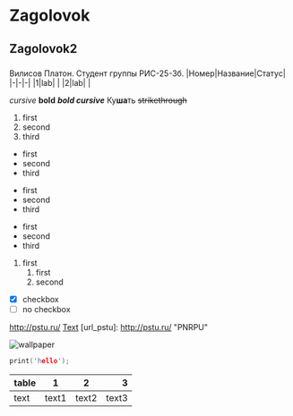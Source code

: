 # Zagolovok

## Zagolovok2 ##

###
Вилисов Платон. Студент группы РИС-25-3б.
|Номер|Название|Статус|
|-|-|-|
|1|lab| |
|2|lab| |

*cursive*
**bold**
***bold cursive***
Ку**ша**ть
~~strikethrough~~

1. first
2. second
3. third

* first
* second
* third

- first
- second
- third

+ first
+ second
+ third

1. first
   1. first
   2. second

- [x] checkbox
- [ ] no checkbox

<http://pstu.ru/>
[Text](http://pstu.ru/ "text")
[url_pstu]: http://pstu.ru/ "PNRPU"

![wallpaper](https://wallpapers.com/images/hd/most-famous-windows-95-desktop-abdvzrjfnw81471k.jpg "wallpaper")

```c
print('hello');
```
|table|1|2|3|
|:-|:-:|:-:|-:|
|text|text1|text2|text3|
